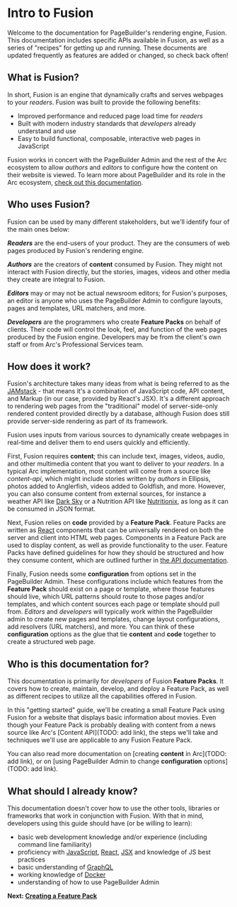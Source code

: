 # Intro to Fusion
Welcome to the documentation for PageBuilder's rendering engine, Fusion. This documentation includes specific APIs available in Fusion, as well as a series of "recipes" for getting up and running. These documents are updated frequently as features are added or changed, so check back often!

## What is Fusion?
In short, Fusion is an engine that dynamically crafts and serves webpages to your *readers*. Fusion was built to provide the following benefits:

- Improved performance and reduced page load time for *readers*
- Built with modern industry standards that *developers* already understand and use
- Easy to build functional, composable, interactive web pages in JavaScript

Fusion works in concert with the PageBuilder Admin and the rest of the Arc ecosystem to allow *authors* and *editors* to configure how the content on their website is viewed. To learn more about PageBuilder and its role in the Arc ecosystem, [check out this documentation](https://arcpublishing.gitbooks.io/getting-up-and-running-with-arc/content/chapter1/pagebuilder.html).

## Who uses Fusion?
Fusion can be used by many different stakeholders, but we'll identify four of the main ones below:

***Readers*** are the end-users of your product. They are the consumers of web pages produced by Fusion's rendering engine.

***Authors*** are the creators of **content** consumed by Fusion. They might not interact with Fusion directly, but the stories, images, videos and other media they create are integral to Fusion.

***Editors*** may or may not be actual newsroom editors; for Fusion's purposes, an editor is anyone who uses the PageBuilder Admin to configure layouts, pages and templates, URL matchers, and more.

***Developers*** are the programmers who create **Feature Packs** on behalf of clients. Their code will control the look, feel, and function of the web pages produced by the Fusion engine. Developers may be from the client's own staff or from Arc's Professional Services team.

## How does it work?

Fusion's architecture takes many ideas from what is being referred to as the [JAMstack](https://jamstack.org/) - that means it's a combination of JavaScript code, API content, and Markup (in our case, provided by React's JSX). It's a different approach to rendering web pages from the "traditional" model of server-side-only rendered content provided directly by a database, although Fusion does still provide server-side rendering as part of its framework.

Fusion uses inputs from various sources to dynamically create webpages in real-time and deliver them to end users quickly and efficiently.

First, Fusion requires **content**; this can include text, images, videos, audio, and other multimedia content that you want to deliver to your *readers*. In a typical Arc implementation, most content will come from a source like *content-api*, which might include stories written by *authors* in Ellipsis, photos added to Anglerfish, videos added to Goldfish, and more. However, you can also consume content from external sources, for instance a weather API like [Dark Sky](https://darksky.net/dev) or a Nutrition API like [Nutritionix](https://www.nutritionix.com/business/api), as long as it can be consumed in JSON format.

Next, Fusion relies on **code** provided by a **Feature Pack**. Feature Packs are written as [React](https://reactjs.org/) components that can be universally rendered on both the server and client into HTML web pages. Components in a Feature Pack are used to display content, as well as provide functionality to the user. Feature Packs have defined guidelines for how they should be structured and how they consume content, which are outlined further in [the API documentation](../api).

Finally, Fusion needs some **configuration** from options set in the PageBuilder Admin. These configurations include which features from the **Feature Pack** should exist on a page or template, where those features should live, which URL patterns should route to those pages and/or templates, and which content sources each page or template should pull from. *Editors* and *developers* will typically work within the PageBuilder admin to create new pages and templates, change layout configurations, add resolvers (URL matchers), and more. You can think of these **configuration** options as the glue that tie **content** and **code** together to create a structured web page.

## Who is this documentation for?
This documentation is primarily for *developers* of Fusion **Feature Packs**. It covers how to create, maintain, develop, and deploy a Feature Pack, as well as different recipes to utilize all the capabilities offered in Fusion.

In this "getting started" guide, we'll be creating a small Feature Pack using Fusion for a website that displays basic information about movies. Even though your Feature Pack is probably dealing with content from a news source like Arc's [Content API](TODO: add link), the steps we'll take and techniques we'll use are applicable to any Fusion Feature Pack. 

You can also read more documentation on [creating **content** in Arc](TODO: add link), or on [using PageBuilder Admin to change **configuration** options](TODO: add link).

## What should I already know?

This documentation doesn't cover how to use the other tools, libraries or frameworks that work in conjunction with Fusion. With that in mind, developers using this guide should have (or be willing to learn):

- basic web development knowledge and/or experience (including command line familiarity)
- proficiency with [JavaScript](https://developer.mozilla.org/en-US/docs/Web/javascript), [React](https://reactjs.org/docs/getting-started.html), [JSX](https://reactjs.org/docs/introducing-jsx.html) and knowledge of JS best practices
- basic understanding of [GraphQL](https://graphql.org/)
- working knowledge of [Docker](https://docs.docker.com/)
- understanding of how to use PageBuilder Admin

**Next: [Creating a Feature Pack](./creating-feature-pack.md)**
